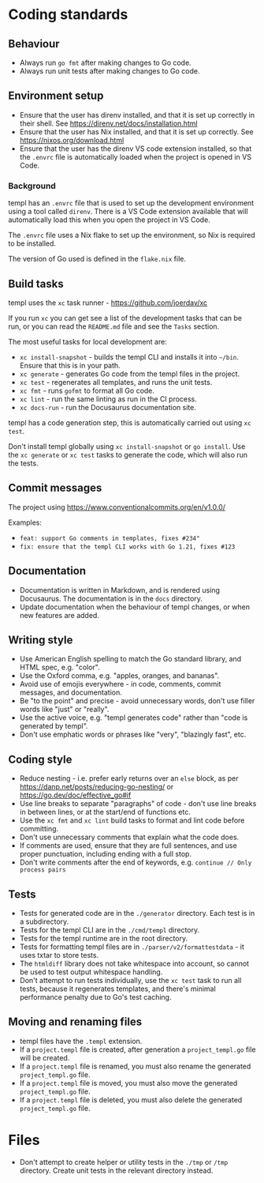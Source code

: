 # Coding standards

## Behaviour

* Always run `go fmt` after making changes to Go code.
* Always run unit tests after making changes to Go code.

## Environment setup

* Ensure that the user has direnv installed, and that it is set up correctly in their shell. See https://direnv.net/docs/installation.html
* Ensure that the user has Nix installed, and that it is set up correctly. See https://nixos.org/download.html
* Ensure that the user has the direnv VS code extension installed, so that the `.envrc` file is automatically loaded when the project is opened in VS Code.

### Background

templ has an `.envrc` file that is used to set up the development environment using a tool called `direnv`. There is a VS Code extension available that will automatically load this when you open the project in VS Code.

The `.envrc` file uses a Nix flake to set up the environment, so Nix is required to be installed.

The version of Go used is defined in the `flake.nix` file.

## Build tasks

templ uses the `xc` task runner - https://github.com/joerdav/xc

If you run `xc` you can get see a list of the development tasks that can be run, or you can read the `README.md` file and see the `Tasks` section.

The most useful tasks for local development are:

* `xc install-snapshot` - builds the templ CLI and installs it into `~/bin`. Ensure that this is in your path.
* `xc generate` - generates Go code from the templ files in the project.
* `xc test` - regenerates all templates, and runs the unit tests.
* `xc fmt` - runs `gofmt` to format all Go code.
* `xc lint` - run the same linting as run in the CI process.
* `xc docs-run` - run the Docusaurus documentation site.

templ has a code generation step, this is automatically carried out using `xc test`.

Don't install templ globally using `xc install-snapshot` or `go install`. Use the `xc generate` or `xc test` tasks to generate the code, which will also run the tests.

## Commit messages

The project using https://www.conventionalcommits.org/en/v1.0.0/

Examples:

* `feat: support Go comments in templates, fixes #234"`
* `fix: ensure that the templ CLI works with Go 1.21, fixes #123`

## Documentation

* Documentation is written in Markdown, and is rendered using Docusaurus. The documentation is in the `docs` directory.
* Update documentation when the behaviour of templ changes, or when new features are added.

## Writing style

* Use American English spelling to match the Go standard library, and HTML spec, e.g. "color".
* Use the Oxford comma, e.g. "apples, oranges, and bananas".
* Avoid use of emojis everywhere - in code, comments, commit messages, and documentation.
* Be "to the point" and precise - avoid unnecessary words, don't use filler words like "just" or "really".
* Use the active voice, e.g. "templ generates code" rather than "code is generated by templ".
* Don't use emphatic words or phrases like "very", "blazingly fast", etc.

## Coding style

* Reduce nesting - i.e. prefer early returns over an `else` block, as per https://danp.net/posts/reducing-go-nesting/ or https://go.dev/doc/effective_go#if
* Use line breaks to separate "paragraphs" of code - don't use line breaks in between lines, or at the start/end of functions etc.
* Use the `xc fmt` and `xc lint` build tasks to format and lint code before committing.
* Don't use unnecessary comments that explain what the code does.
* If comments are used, ensure that they are full sentences, and use proper punctuation, including ending with a full stop.
* Don't write comments after the end of keywords, e.g. `continue // Only process pairs`

## Tests

* Tests for generated code are in the `./generator` directory. Each test is in a subdirectory.
* Tests for the templ CLI are in the `./cmd/templ` directory.
* Tests for the templ runtime are in the root directory.
* Tests for formatting templ files are in `./parser/v2/formattestdata` - it uses txtar to store tests.
* The `htmldiff` library does not take whitespace into account, so cannot be used to test output whitespace handling.
* Don't attempt to run tests individually, use the `xc test` task to run all tests, because it regenerates templates, and there's minimal performance penalty due to Go's test caching.

## Moving and renaming files

* templ files have the `.templ` extension.
* If a `project.templ` file is created, after generation a `project_templ.go` file will be created.
* If a `project.templ` file is renamed, you must also rename the generated `project_templ.go` file.
* If a `project.templ` file is moved, you must also move the generated `project_templ.go` file.
* If a `project.templ` file is deleted, you must also delete the generated `project_templ.go` file.

# Files

* Don't attempt to create helper or utility tests in the `./tmp` or `/tmp` directory. Create unit tests in the relevant directory instead.